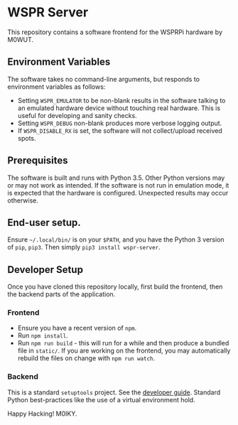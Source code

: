 # WSPR Server

This repository contains a software frontend for the WSPRPi hardware by M0WUT.

## Environment Variables

The software takes no command-line arguments, but responds to environment variables as follows:
* Setting `WSPR_EMULATOR` to be non-blank results in the software talking to an emulated hardware device without touching real hardware. This is useful for developing and sanity checks.
* Setting `WSPR_DEBUG` non-blank produces more verbose logging output.
* If `WSPR_DISABLE_RX` is set, the software will not collect/upload received spots.

## Prerequisites
The software is built and runs with Python 3.5.
Other Python versions may or may not work as intended.
If the software is not run in emulation mode, it is expected that the hardware is configured. Unexpected results may occur otherwise.

## End-user setup.

Ensure `~/.local/bin/` is on your `$PATH`, and you have the Python 3 version of `pip`, `pip3`.
Then simply `pip3 install wspr-server`.

## Developer Setup
Once you have cloned this repository locally, first build the frontend, then the backend parts of the application.

### Frontend
* Ensure you have a recent version of `npm`.
* Run `npm install`.
* Run `npm run build` - this will run for a while and then produce a bundled file in `static/`. If you are working on the frontend, you may automatically rebuild the files on change with `npm run watch`.

### Backend
This is a standard `setuptools` project. See the [developer guide](http://setuptools.readthedocs.io/en/latest/setuptools.html).
Standard Python best-practices like the use of a virtual environment hold.

Happy Hacking! M0IKY.
